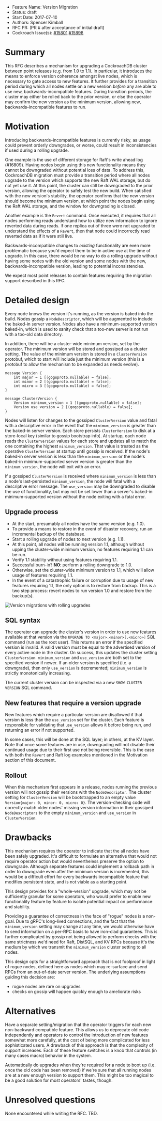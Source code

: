 - Feature Name: Version Migration
- Status: draft
- Start Date: 2017-07-10
- Authors: Spencer Kimball
- RFC PR: (PR # after acceptance of initial draft)
- Cockroach Issue(s): [#15801](https://github.com/cockroachdb/cockroach/issues/15801) [#15898](https://github.com/cockroachdb/cockroach/issues/15898)

# Summary

This RFC describes a mechanism for upgrading a CockroachDB cluster
between point releases (e.g. from 1.0 to 1.1). In particular, it
introduces the means to enforce version coherence amongst live nodes,
which is necessary to gate access to new features. It further provides
for a transition period during which all nodes settle on a new version
*before* any are able to use new, backwards-incompatible features.
During transition periods, the cluster may either be rolled back to
the prior version, or else the operator may confirm the new version as
the minimum version, allowing new, backwards-incompatible features to
run.

# Motivation

Introducing backwards-incompatible features is currently risky, as
usage could prevent orderly downgrades, or worse, could result in
inconsistencies if used during a rolling upgrade.

One example is the use of different storage for Raft's write ahead log
(#16809). Having nodes begin using this new functionality means they
cannot be downgraded without potential loss of data. To address this,
CockroachDB migration must provide a transition period where all nodes
upgrade to the version which supports the new Raft WAL storage, but do
not yet use it. At this point, the cluster can still be downgraded to
the prior version, allowing the operator to safely test the new
build. When satisfied with the new version's stability, the operator
confirms that the new version should become the minimum version, at
which point the nodes begin using the Raft WAL storage, and the window
for downgrading is closed.

Another example is the `Revert` command. Once executed, it requires
that all nodes performing reads understand how to utilize new
information to ignore reverted data during reads. If one replica out
of three were not upgraded to understand the effects of a `Revert`,
then that node could incorrectly read reverted data as if it were
still live.

Backwards-incompatible changes to *existing* functionality are even
more problematic because you'd expect them to be in active use at the
time of upgrade. In this case, there would be no way to do a rolling
upgrade without having some nodes with the old version and some nodes
with the new, backwards-incompatible version, leading to potential
inconsistencies.

We expect most point releases to contain features requiring the
migration support described in this RFC.

# Detailed design

Every node knows the version it's running, as the version is baked
into the build. Nodes gossip a `NodeDescriptor`, which will be
augmented to include the baked-in server version. Nodes also have a
minimum-supported version baked-in, which is used to sanity check that
a too-new server is not run with a too-old data directory.

In addition, there will be a cluster-wide minimum version, set by the
operator. The minimum version will be stored and gossiped as a cluster
setting. The value of the minimum version is stored in a
`ClusterVersion` protobuf, which to start will include just the
minimum version (this is a protobuf to allow the mechanism to be
expanded as needs evolve).

```
message Version {
    int major = 1 [(gogoproto.nullable) = false];
    int minor = 2 [(gogoproto.nullable) = false];
    int micro = 3 [(gogoproto.nullable) = false];
}

message ClusterVersion {
    Version minimum_version = 1 [(gogoproto.nullable) = false];
    Version use_version = 2 [(gogoproto.nullable) = false];
}
```

Nodes will listen for changes to the gossiped `ClusterVersion` value
and fatal with a descriptive error in the event that the
`minimum_version` is greater than the baked-in server version. Each
store persists `ClusterVersion` to disk at a store-local key (similar
to gossip bootstrap info). At startup, each node reads the
`ClusterVersion` values for each store and updates all to match the
one containing the highest `minimum_version`. That value is treated as
the operative `ClusterVersion` at startup until gossip is received. If
the node's baked-in server version is less than the `minimum_version`
or the node's baked-in minimum-supported server version is greater
than the `minimum_version`, the node will exit with an error.

If a gossiped `ClusterVersion` is received where `minimum_version` is
less than a node's last-persisted `minimum_version`, the node will
fatal with a descriptive error message. The `use_version` may be
downgraded to disable the use of functionality, but may not be set
lower than a server's baked-in minimum-supported version without the
node exiting with a fatal error.

## Upgrade process

- At the start, presumably all nodes have the same version (e.g. 1.0).
- To provide a means to restore in the event of disaster recovery, run
  an incremental backup of the database.
- Start a rolling upgrade of nodes to next version (e.g. 1.1).
- At this point, all nodes will be running version 1.1, although
  without upping the cluster-wide minimum version, no
  features requiring 1.1 can be run.
- Verify 1.1 stability without using features requiring 1.1.
- Successful burn-in? **NO**: perform a rolling downgrade to 1.0.
- Otherwise, set the cluster-wide minimum version to 1.1,
  which will allow usage of features requiring 1.1.
- In the event of a catastrophic failure or corruption due to usage of
  new features requiring 1.1, the only option is to restore from
  backup.  This is a two step process: revert nodes to run version 1.0
  and restore from the backup(s).

![Version migrations with rolling upgrades](images/version_migration.png?raw=true "Version migrations with rolling upgrades")

## SQL syntax

The operator can upgrade the cluster's version in order to use new
features available at that version via the `UPGRADE TO
<major>.<minor>[.<micro>]` SQL command (run as the root user). This
returns an error if the specified version is invalid. A valid version
must be equal to the advertised version of every active node in the
cluster. On success, this updates the cluster setting
`ClusterVersion`. `minimum_version` and `use_version` are both set to
the specified version if newer. If an older version is specified
(i.e. a downgrade), then only `use_version` is decremented;
`minimum_version` is strictly monotonically increasing.

The current cluster version can be inspected via a new `SHOW CLUSTER
VERSION` SQL command.

## New features that require a version upgrade

New features which require a particular version are disallowed if that
version is less than the `use_version` set for the cluster. Each
feature is responsible for validating that `use_version` allows it
before being run, and returning an error if not supported.

In some cases, this will be done at the SQL layer; in others, at the
KV layer. Note that once some features are in use, downgrading will
not disable their continued usage due to their first use not being
reversible. This is the case with both the `Revert` and Raft log
examples mentioned in the Motivation section of this document.

## Rollout

When this mechanism first appears in a release, nodes running the
previous version will not gossip their versions with the
`NodeDescriptor`. The cluster setting for `ClusterVersion` will be
bootstrapped to an empty value `Version{major: 0, minor: 0, micro:
0}`. The version-checking code will correctly match older nodes'
missing version information in their gossiped `NodeDescriptors` to
the empty `minimum_version` and `use_version` in `ClusterVersion`.

# Drawbacks

This mechanism requires the operator to indicate that the all nodes
have been safely upgraded. It's difficult to formulate an alternative
that would not require operator action but would nevertheless preserve
the option to downgrade. Although separate features could implement a
rollback path in order to downgrade even after the minimum version is
incremented, this would be a difficult effort for every backwards
incompatible feature that modifies persistent state, and is not viable
as a starting point.

This design provides for a "whole-version" upgrade, which may not be
sufficiently granular for some operators, who would prefer to enable
new functionality feature by feature to isolate potential impact on
performance and stability.

Providing a guarantee of correctness in the face of "rogue" nodes is a
non-goal. Due to gRPC's long-lived connections, and the fact that the
`minimum_version` setting may change at any time, we would
otherwise have to send information on a per-RPC basis to have
iron-clad guarantees. This is further complicated by gossip not being
allowed to perform checks with the same strictness we'd need for Raft,
DistSQL, and KV RPCs because it's the medium by which we transmit the
`minimum_version` cluster setting to all nodes.

This design opts for a straightforward approach that is not foolproof
in light of rogue nodes, defined here as nodes which may re-surface
and send RPCs from an out-of-date server version. The underlying
assumptions guiding this decision are:

- rogue nodes are rare on upgrades
- checks on gossip will happen quickly enough to ameliorate risks

# Alternatives

Have a separate setting/migration that the operator triggers for each
new non-backward compatible feature. This allows us to deprecate old
code independently and operators to control the introduction of new
features somewhat more carefully, at the cost of being more
complicated for less sophisticated users. A drawback of this approach
is that the complexity of support increases. Each of these feature
switches is a knob that controls (in many cases macro) behavior in the
system.

Automatically do upgrades when they're required for a node to boot up
(i.e. once the old code has been removed) if we're sure that all
running nodes are at a new enough version to support them. This might
be too magical to be a good solution for most operators' tastes,
though.

# Unresolved questions

None encountered while writing the RFC. TBD.
